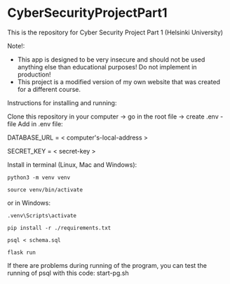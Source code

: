 # CyberSecurityProjectPart1

This is the repository for Cyber Security Project Part 1 (Helsinki University)

Note!:

- This app is designed to be very insecure and should not be used anything else than educational purposes! Do not implement in production!
- This project is a modified version of my own website that was created for a different course.

Instructions for installing and running:

Clone this repository in your computer -> go in the root file -> create .env -file
Add in .env file:

DATABASE_URL = < computer's-local-address >

SECRET_KEY = < secret-key >

Install in terminal (Linux, Mac and Windows):

```
python3 -m venv venv
```

```
source venv/bin/activate
```
or in Windows:

```
.venv\Scripts\activate
```

```
pip install -r ./requirements.txt
```

```
psql < schema.sql
```

```
flask run
```

If there are problems during running of the program, you can test the running of psql with this code: start-pg.sh
